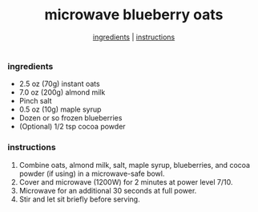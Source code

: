 <h1 align="center">microwave blueberry oats</h1>

<div align="center">
  <a href="#ingredients">ingredients</a> | 
  <a href="#instructions">instructions</a>
</div>
<br>

### ingredients
- 2.5 oz (70g) instant oats  
- 7.0 oz (200g) almond milk  
- Pinch salt  
- 0.5 oz (10g) maple syrup  
- Dozen or so frozen blueberries  
- (Optional) 1/2 tsp cocoa powder  

### instructions
1. Combine oats, almond milk, salt, maple syrup, blueberries, and cocoa powder (if using) in a microwave-safe bowl.  
2. Cover and microwave (1200W) for 2 minutes at power level 7/10.  
3. Microwave for an additional 30 seconds at full power.  
4. Stir and let sit briefly before serving.  
